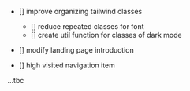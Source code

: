 - [] improve organizing tailwind classes

  - [] reduce repeated classes for font
  - [] create util function for classes of dark mode

- [] modify landing page introduction
- [] high visited navigation item

...tbc
